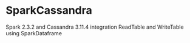 # SparkCassandra
Spark 2.3.2 and Cassandra 3.11.4 integration ReadTable and WriteTable using SparkDataframe
